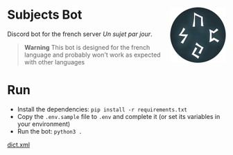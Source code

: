 <h1>Subjects Bot<img src=".readme/logo.png" align="right"></h1>

Discord bot for the french server *Un sujet par jour*.

> **Warning**
> This bot is designed for the french language and probably won't work as expected with other languages

# Run

- Install the dependencies: `pip install -r requirements.txt`
- Copy the `.env.sample` file to `.env` and complete it (or set its variables in your environment)
- Run the bot: `python3 .`

[dict.xml](http://infolingu.univ-mlv.fr/DonneesLinguistiques/Dictionnaires/telechargement.html)
